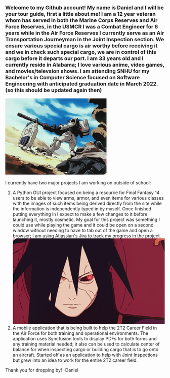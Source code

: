 ### Welcome to my Github account!  My name is Daniel and I will be your tour guide, first a little about me!  I am a 12 year veteran whom has served in both the Marine Corps Reserves and Air Force Reserves, in the USMCR I was a Combat Engineer for 6 years while in the Air Force Reserves I currently serve as an Air Transportation Journeyman in the Joint Inspection section.  We ensure various special cargo is air worthy before receiving it and we in check such special cargo, we are in control of this cargo before it departs our port.  I am 33 years old and I currently reside in Alabama; I love various anime, video games, and movies/televsion shows.  I am attending SNHU for my Bachelor's in Computer Science focused on Software Engineering with anticipated graduation date in March 2022. (so this should be updated again then)
![.](21c2997acaa6f1b39d1dcf71a81bf1526004c2a9_00.gif)

I currently have two major projects I am working on outside of school:
1) A Python GUI project focused on being a resource for Final Fantasy 14 users to be able to view arms, armor, and even items for various classes with the images of such items being derived directly from the site while the information is independently typed in by myself.  Once finished putting everything in I expect to make a few changes to it before launching it, mostly cosmetic.  My goal for this project was something I could use while playing the game and it could be open on a second window without needing to have to tab out of the game and open a browser; I am using Atlassian's Jira to track my progress in the project.
![](ovj839o79l561.gif)
2) A mobile application that is being built to help the 2T2 Career Field in the Air Force for both training and operational environments.  The application uses Syncfusion tools to display PDFs for both forms and any training material needed; it also can be used to calculate center of balance for when inspecting cargo or building cargo that is to go onto an aircraft.  Started off as an application to help with Joint Inspections but grew into an idea to work for the entire 2T2 career field.

Thank you for dropping by!
-Daniel
